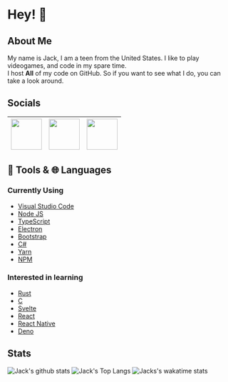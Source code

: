 # Hey! 👋
## About Me

My name is Jack, I am a teen from the United States. I like to play videogames, and code in my spare time. <br>
I host **All** of my code on GitHub. So if you want to see what I do, you can take a look around.

## Socials
[<img src="https://upload.wikimedia.org/wikipedia/commons/b/bb/Keybase_logo_official.svg" width="69" />](https://keybase.io/jacany) | [<img src="https://cdn.svgporn.com/logos/steam.svg" width="69" />](https://steamcommunity.com/id/circlesquaretriangle) | [<img src="https://cdn.svgporn.com/logos/brave.svg" width="69" />](https://chaker.xyz)
------------- | ------------- | -------------


## 🔨 Tools & 🌐 Languages

### Currently Using
* [Visual Studio Code](https://code.visualstudio.com/)
* [Node JS](https://nodejs.org)
* [TypeScript](https://www.typescriptlang.org/)
* [Electron](https://www.electronjs.org/)
* [Bootstrap](https://getbootstrap.com/)
* [C#](http://csharp.net/)
* [Yarn](https://yarnpkg.org)
* [NPM](https://npmjs.org)

### Interested in learning
* [Rust](https://www.rust-lang.org/)
* [C](https://www.iso.org/standard/74528.html)
* [Svelte](https://svelte.dev/)
* [React](https://reactjs.org/)
* [React Native](https://reactnative.dev/)
* [Deno](https://deno.land/)

## Stats
![Jack's github stats](https://github-readme-stats.vercel.app/api?username=jacany&show_icons=true&count_private=true&custom_title=Overall%20Stats&theme=dark) ![Jack's Top Langs](https://github-readme-stats.vercel.app/api/top-langs/?username=jacany&layout=compact&custom_title=My%20Top%20Languages&theme=dark) ![Jacks's wakatime stats](https://github-readme-stats.vercel.app/api/wakatime?username=jacany&theme=dark)
